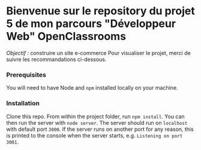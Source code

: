 # Bienvenue sur le repository du projet 5 de mon parcours "Développeur Web" OpenClassrooms #

_Objectif :_ construire un site e-commerce
Pour visualiser le projet, merci de suivre les recommandations ci-dessous.

### Prerequisites ###

You will need to have Node and `npm` installed locally on your machine.

### Installation ###

Clone this repo. From within the project folder, run `npm install`. You 
can then run the server with `node server`. 
The server should run on `localhost` with default port `3000`. If the
server runs on another port for any reason, this is printed to the
console when the server starts, e.g. `Listening on port 3001`.
